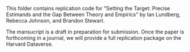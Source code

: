 This folder contains replication code for "Setting the Target: Precise Estimands and the Gap Between Theory and Empirics" by Ian Lundberg, Rebecca Johnson, and Brandon Stewart.

The mansucript is a draft in preparation for submission. Once the paper is forthcoming in a journal, we will provide a full replication package on the Harvard Dataverse.

